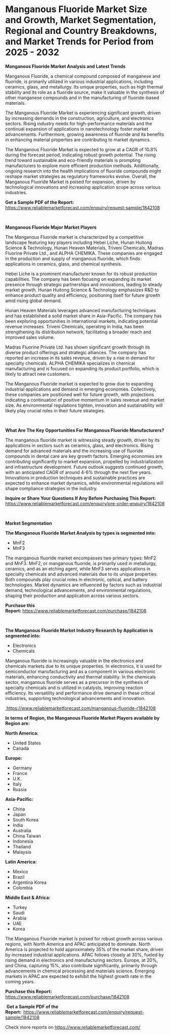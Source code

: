 <p><h1>Manganous Fluoride Market Size and Growth, Market Segmentation, Regional and Country Breakdowns, and Market Trends for Period from 2025 -  2032</h1></p><p><strong>Manganous Fluoride Market Analysis and Latest Trends</strong></p>
<p><p>Manganous Fluoride, a chemical compound composed of manganese and fluoride, is primarily utilized in various industrial applications, including ceramics, glass, and metallurgy. Its unique properties, such as high thermal stability and its role as a fluoride source, make it valuable in the synthesis of other manganese compounds and in the manufacturing of fluoride-based materials.</p><p>The Manganous Fluoride Market is experiencing significant growth, driven by increasing demands in the construction, agriculture, and electronics sectors. Rising industry needs for high-performance materials and the continual expansion of applications in nanotechnology foster market advancements. Furthermore, growing awareness of fluoride and its benefits in enhancing material properties are contributing to market dynamics.</p><p>The Manganous Fluoride Market is expected to grow at a CAGR of 10.8% during the forecast period, indicating robust growth potential. The rising trend toward sustainable and eco-friendly materials is prompting manufacturers to explore more efficient production methods. Additionally, ongoing research into the health implications of fluoride compounds might reshape market strategies as regulatory frameworks evolve. Overall, the Manganous Fluoride Market is poised for expansion, driven by technological innovations and increasing application scope across various industries.</p></p>
<p><strong>Get a Sample PDF of the Report:&nbsp;</strong> <a href="https://www.reliablemarketforecast.com/enquiry/request-sample/1842108?utm_campaign=3500&utm_medium=2&utm_source=Github&utm_content=ia&utm_term=26032025&utm_id=manganous-fluoride">https://www.reliablemarketforecast.com/enquiry/request-sample/1842108</a></p>
<p>&nbsp;</p>
<p><strong>Manganous Fluoride Major Market Players</strong></p>
<p><p>The Manganous Fluoride market is characterized by a competitive landscape featuring key players including Hebei Liche, Hunan Huitong Science & Technology, Hunan Heaven Materials, Triveni Chemicals, Madras Fluorine Private Ltd., and ALPHA CHEMIKA. These companies are engaged in the production and supply of manganous fluoride, which finds applications in ceramics, glass, and chemical synthesis.</p><p>Hebei Liche is a prominent manufacturer known for its robust production capabilities. The company has been focusing on expanding its market presence through strategic partnerships and innovations, leading to steady market growth. Hunan Huitong Science & Technology emphasizes R&D to enhance product quality and efficiency, positioning itself for future growth amid rising global demand.</p><p>Hunan Heaven Materials leverages advanced manufacturing techniques and has established a solid market share in Asia-Pacific. The company has been exploring opportunities in international markets, indicating potential revenue increases. Triveni Chemicals, operating in India, has been strengthening its distribution network, facilitating a broader reach and improved sales volume.</p><p>Madras Fluorine Private Ltd. has shown significant growth through its diverse product offerings and strategic alliances. The company has reported an increase in its sales revenue, driven by a rise in demand for specialty chemicals. ALPHA CHEMIKA specializes in chemical manufacturing and is focused on expanding its product portfolio, which is likely to attract new customers.</p><p>The Manganous Fluoride market is expected to grow due to expanding industrial applications and demand in emerging economies. Collectively, these companies are positioned well for future growth, with projections indicating a continuation of positive momentum in sales revenue and market size. As environmental regulations tighten, innovation and sustainability will likely play crucial roles in their future strategies.</p></p>
<p>&nbsp;</p>
<p><strong>What Are The Key Opportunities For Manganous Fluoride Manufacturers?</strong></p>
<p><p>The manganous fluoride market is witnessing steady growth, driven by its applications in sectors such as ceramics, glass, and electronics. Rising demand for advanced materials and the increasing use of fluoride compounds in dental care are key growth factors. Emerging economies are contributing significantly to market expansion, propelled by industrialization and infrastructure development. Future outlook suggests continued growth, with an anticipated CAGR of around 4-6% through the next five years. Innovations in production techniques and sustainable practices are expected to enhance market dynamics, while environmental regulations will shape compliance strategies in the industry.</p></p>
<p><strong>Inquire or Share Your Questions If Any Before Purchasing This Report:</strong> <a href="https://www.reliablemarketforecast.com/enquiry/pre-order-enquiry/1842108?utm_campaign=3500&utm_medium=2&utm_source=Github&utm_content=ia&utm_term=26032025&utm_id=manganous-fluoride">https://www.reliablemarketforecast.com/enquiry/pre-order-enquiry/1842108</a></p>
<p>&nbsp;</p>
<p><strong>Market Segmentation</strong></p>
<p><strong>The Manganous Fluoride Market Analysis by types is segmented into:</strong></p>
<p><ul><li>MnF2</li><li>MnF3</li></ul></p>
<p><p>The manganous fluoride market encompasses two primary types: MnF2 and MnF3. MnF2, or manganous fluoride, is primarily used in metallurgy, ceramics, and as an etching agent, while MnF3 serves applications in specialty chemicals and advanced materials due to its unique properties. Both compounds play crucial roles in electronic, optical, and battery technologies. Market dynamics are influenced by factors such as industrial demand, technological advancements, and environmental regulations, shaping their production and application across various sectors.</p></p>
<p><strong>Purchase this Report:&nbsp;</strong><a href="https://www.reliablemarketforecast.com/purchase/1842108?utm_campaign=3500&utm_medium=2&utm_source=Github&utm_content=ia&utm_term=26032025&utm_id=manganous-fluoride">https://www.reliablemarketforecast.com/purchase/1842108</a></p>
<p>&nbsp;</p>
<p><strong>The Manganous Fluoride Market Industry Research by Application is segmented into:</strong></p>
<p><ul><li>Electronics</li><li>Chemicals</li></ul></p>
<p><p>Manganous fluoride is increasingly valuable in the electronics and chemicals markets due to its unique properties. In electronics, it is used for semiconductor manufacturing and as a component in various electronic materials, enhancing conductivity and thermal stability. In the chemicals sector, manganous fluoride serves as a precursor in the synthesis of specialty chemicals and is utilized in catalysts, improving reaction efficiency. Its versatility and performance drive demand in these critical industries, supporting technological advancements and innovation.</p></p>
<p><a href="https://www.reliablemarketforecast.com/manganous-fluoride-r1842108?utm_campaign=3500&utm_medium=2&utm_source=Github&utm_content=ia&utm_term=26032025&utm_id=manganous-fluoride">&nbsp;https://www.reliablemarketforecast.com/manganous-fluoride-r1842108</a></p>
<p><strong>In terms of Region, the Manganous Fluoride Market Players available by Region are:</strong></p>
<p>
    <p> <strong> North America: </strong>
        <ul>
            <li>United States</li>
            <li>Canada</li>
        </ul>
        </p> 
    <p> <strong> Europe: </strong>
        <ul>
            <li>Germany</li>
            <li>France</li>
            <li>U.K.</li>
            <li>Italy</li>
            <li>Russia</li>
        </ul>
        </p> 
    <p> <strong> Asia-Pacific: </strong>
        <ul>
            <li>China</li>
            <li>Japan</li>
            <li>South Korea</li>
            <li>India</li>
            <li>Australia</li>
            <li>China Taiwan</li>
            <li>Indonesia</li>
            <li>Thailand</li>
            <li>Malaysia</li>
        </ul>
        </p> 
    <p> <strong> Latin America: </strong>
        <ul>
            <li>Mexico</li>
            <li>Brazil</li>
            <li>Argentina Korea</li>
            <li>Colombia</li>
        </ul>
        </p> 
    <p> <strong> Middle East & Africa: </strong>
        <ul>
            <li>Turkey</li>
            <li>Saudi</li>
            <li>Arabia</li>
            <li>UAE</li>
            <li>Korea</li>
        </ul>
    </p>
    </p>
<p><p>The Manganous Fluoride market is poised for robust growth across various regions, with North America and APAC anticipated to dominate. North America is projected to hold approximately 35% of the market share, driven by increased industrial applications. APAC follows closely at 30%, fueled by rising demand in electronics and manufacturing sectors. Europe, at 20%, and China, capturing 15%, also contribute significantly, primarily through advancements in chemical processing and materials science. Emerging markets in APAC are expected to exhibit the highest growth rate in the coming years.</p></p>
<p><strong>Purchase this Report: </strong><a href="https://www.reliablemarketforecast.com/purchase/1842108?utm_campaign=3500&utm_medium=2&utm_source=Github&utm_content=ia&utm_term=26032025&utm_id=manganous-fluoride">https://www.reliablemarketforecast.com/purchase/1842108</a></p>
<p>&nbsp;<strong>Get a Sample PDF of the Report:&nbsp;&nbsp;</strong><a href="https://www.reliablemarketforecast.com/enquiry/request-sample/1842108?utm_campaign=3500&utm_medium=2&utm_source=Github&utm_content=ia&utm_term=26032025&utm_id=manganous-fluoride">https://www.reliablemarketforecast.com/enquiry/request-sample/1842108</a></p>
<p><strong></strong></p>
<p>Check more reports on <a href="https://www.reliablemarketforecast.com/?utm_campaign=3500&utm_medium=2&utm_source=Github&utm_content=ia&utm_term=26032025&utm_id=manganous-fluoride">https://www.reliablemarketforecast.com/</a></p>
